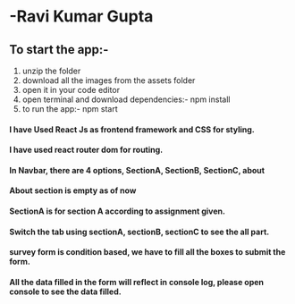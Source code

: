 # -Ravi Kumar Gupta

## To start the app:-
1. unzip the folder
2. download all the images from the assets folder
2. open it in your code editor
3. open terminal and download dependencies:- npm install
4. to run the app:- npm start


#### I have Used React Js as frontend framework and CSS for styling.
#### I have used react router dom for routing.


#### In Navbar, there are 4 options, SectionA, SectionB, SectionC, about
#### About section is empty as of now
#### SectionA is for section A according to assignment given.
#### Switch the tab using sectionA, sectionB, sectionC to see the all part.

#### survey form is condition based, we have to fill all the boxes to submit the form.
#### All the data filled in the form will reflect in console log, please open console to see the data filled.
